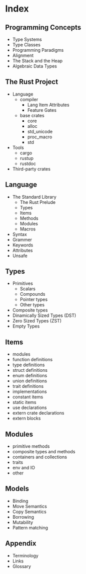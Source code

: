 # Index

## Programming Concepts
* Type Systems
* Type Classes
* Programming Paradigms
* Alignment
* The Stack and the Heap
* Algebraic Data Types

## The Rust Project
* Language
  - compiler
    * Lang Item Attributes
    * Feature Gates
  - base crates
    * core
    * alloc
    * std_unicode
    * proc_macro
    * std
* Tools
  - cargo
  - rustup
  - rustdoc
* Third-party crates

## Language
* The Standard Library
  - The Rust Prelude
  - Types
  - Items
  - Methods
  - Modules
  - Macros
* Syntax
* Grammer
* Keywords
* Attributes
* Unsafe

## Types
- Primitives
  * Scalars
  * Compounds
  * Pointer types
  * Other types
- Composite types
- Dinamically Sized Types (DST)
- Zero Sized Types (ZST)
- Empty Types

## Items
- modules
- function definitions
- type definitions
- struct definitions
- enum definitions
- union definitions
- trait definitions
- implementations
- constant items
- static items
- use declarations
- extern crate declarations
- extern blocks

## Modules
- primitive methods
- composite types and methods
- containers and collections
- traits
- env and IO
- other

## Models
* Binding
* Move Semantics
* Copy Semantics
* Borrowing
* Mutability
* Pattern matching

## Appendix
* Terminology
* Links
* Glossary
